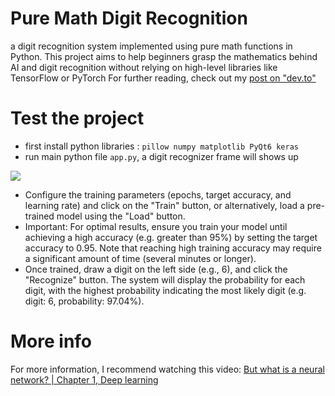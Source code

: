 # Pure Math Digit Recognition
a digit recognition system implemented using pure math functions in Python. This project aims to help beginners grasp the mathematics behind AI and digit recognition without relying on high-level libraries like TensorFlow or PyTorch
For further reading, check out my [post on "dev.to"](https://dev.to/devloker/mathematics-secret-behind-ai-on-digit-recognition-49lc)

# Test the project
- first install python libraries : `pillow numpy matplotlib PyQt6 keras` 
- run main python file `app.py`, a digit recognizer frame will shows up

![](https://github.com/DEVLOKER/Time-Detector/blob/main/screenshots/qt-prediction.jpg)

- Configure the training parameters (epochs, target accuracy, and learning rate) and click on the "Train" button, or alternatively, load a pre-trained model using the "Load" button.
- Important: For optimal results, ensure you train your model until achieving a high accuracy (e.g. greater than 95%) by setting the target accuracy to 0.95. Note that reaching high training accuracy may require a significant amount of time (several minutes or longer).
- Once trained, draw a digit on the left side (e.g., 6), and click the "Recognize" button. The system will display the probability for each digit, with the highest probability indicating the most likely digit (e.g. digit: 6, probability: 97.04%).

# More info
For more information, I recommend watching this video: [But what is a neural network? | Chapter 1, Deep learning](https://www.youtube.com/watch?v=aircAruvnKk)
